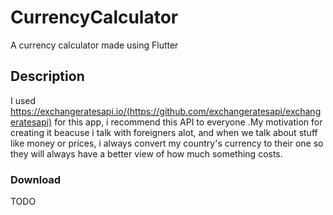 # CurrencyCalculator

A currency calculator made using Flutter

## Description

I used https://exchangeratesapi.io/(https://github.com/exchangeratesapi/exchangeratesapi) for this app, i recommend this API to everyone .My motivation for creating it beacuse i talk with foreigners alot, and when we talk about stuff like money or prices, i always convert my country's currency to their one so they will always have a better view of how much something costs. 

### Download

TODO
